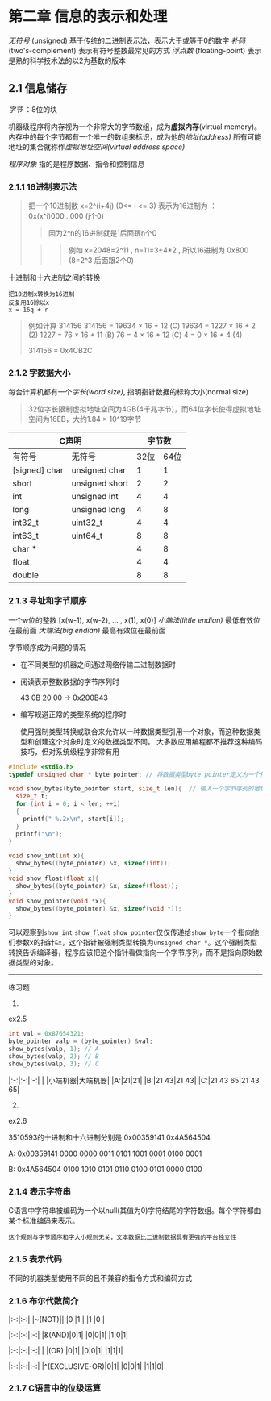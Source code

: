 # 第二章 信息的表示和处理

*无符号* (unsigned) 基于传统的二进制表示法，表示大于或等于0的数字
*补码* (two's-complement) 表示有符号整数最常见的方式
*浮点数* (floating-point) 表示是熟的科学技术法的以2为基数的版本

## 2.1 信息储存

*字节* ：8位的块

机器级程序将内存视为一个非常大的字节数组，成为**虚拟内存**(virtual memory)。
内存中的每个字节都有一个唯一的数组来标识，成为他的*地址(address)*
所有可能地址的集合就称作*虚拟地址空间(virtual address space)*

*程序对象* 指的是程序数据、指令和控制信息

### 2.1.1 16进制表示法

> 把一个10进制数 x=2^(i+4j) (0<= i <= 3) 表示为16进制为 ： 0x(x^i)000...000 (j个0)
>
>> 因为2^n的16进制就是1后面跟n个0
>
>
>>> 例如 x=2048=2^11 , n=11=3+4\*2 , 所以16进制为 0x800 (8=2^3 后面跟2个0)


十进制和十六进制之间的转换 
	
	把10进制x转换为16进制
	反复用16除以x
	x = 16q + r


>例如计算 314156
>	314156 = 19634 × 16 + 12 (C)
>	 19634 =  1227 × 16 + 2  (2)
>	  1227 =    76 × 16 + 11 (B)
>	    76 =     4 × 16 + 12 (C)
>		 4 =     0 × 16 + 4  (4)
>	
>	314156 = 0x4CB2C


### 2.1.2 字数据大小

每台计算机都有一个*字长(word size)*, 指明指针数据的标称大小(normal size)

> 32位字长限制虚拟地址空间为4GB(4千兆字节)，而64位字长使得虚拟地址空间为16EB，大约1.84 × 10^19字节

<escape>
<table>
<thead>
  <tr>
    <th colspan="2">C声明</th>
    <th colspan="2">字节数</th>
  </tr>
</thead>
<tbody>
  <tr>
    <td>有符号</td>
    <td>无符号</td>
    <td>32位</td>
    <td>64位</td>
  </tr>
  <tr>
    <td>[signed] char</td>
    <td>unsigned char</td>
    <td>1</td>
    <td>1</td>
  </tr>
  <tr>
    <td>short</td>
    <td>unsigned short </td>
    <td>2</td>
    <td>2</td>
  </tr>
  <tr>
    <td>int</td>
    <td>unsigned int </td>
    <td>4</td>
    <td>4</td>
  </tr>
  <tr>
    <td>long</td>
    <td>unsigned long</td>
    <td>4</td>
    <td>8</td>
  </tr>
  <tr>
    <td>int32_t</td>
    <td>uint32_t</td>
    <td>4</td>
    <td>4</td>
  </tr>
  <tr>
    <td>int63_t</td>
    <td>uint64_t</td>
    <td>8</td>
    <td>8</td>
  </tr>
  <tr>
    <td>char *</td>
    <td></td>
    <td>4</td>
    <td>8</td>
  </tr>
  <tr>
    <td>float </td>
    <td></td>
    <td>4</td>
    <td>4</td>
  </tr>
  <tr>
    <td>double </td>
    <td></td>
    <td>8</td>
    <td>8</td>
  </tr>
</tbody>
</table>
</escape>

### 2.1.3 寻址和字节顺序

一个w位的整数 [x(w-1), x(w-2), ... , x(1), x(0)]
*小端法(little endian)* 最低有效位在最前面
*大端法(big endian)*    最高有效位在最前面

字节顺序成为问题的情况
+ 在不同类型的机器之间通过网络传输二进制数据时
+ 阅读表示整数数据的字节序列时

	43 0B 20 00 -> 0x200B43
+ 编写规避正常的类型系统的程序时

  使用强制类型转换或联合来允许以一种数据类型引用一个对象，而这种数据类型和创建这个对象时定义的数据类型不同。
  大多数应用编程都不推荐这种编码技巧，但对系统级程序非常有用
```C
#include <stdio.h>
typedef unsigned char * byte_pointer; // 将数据类型byte_pointer定义为一个指向unsigned char的指针

void show_bytes(byte_pointer start, size_t len){  // 输入一个字节序列的地址，打印出每个16进制表示的字节
  size_t t;
  for (int i = 0; i < len; ++i)
  {
    printf(" %.2x\n", start[i]);
  }
  printf("\n");
}

void show_int(int x){
  show_bytes((byte_pointer) &x, sizeof(int));
}
void show_float(float x){
  show_bytes((byte_pointer) &x, sizeof(float));
}
void show_pointer(void *x){
  show_bytes((byte_pointer) &x, sizeof(void *));
}
```
可以观察到`show_int` `show_float` `show_pointer`仅仅传递给`show_byte`一个指向他们参数x的指针`&x`，这个指针被强制类型转换为`unsigned char *`。这个强制类型转换告诉编译器，程序应该把这个指针看做指向一个字节序列，而不是指向原始数据类型的对象。

---
练习题

1. 
ex2.5
```C
int val = 0x87654321;
byte_pointer valp = (byte_pointer) &val;
show_bytes(valp, 1); // A
show_bytes(valp, 2); // B
show_bytes(valp, 3); // C
```

|:-:|:-:|:-:|
| |小端机器|大端机器|
|A:|21|21|
|B:|21 43|21 43|
|C:|21 43 65|21 43 65|

2.
ex2.6

3510593的十进制和十六进制分别是 0x00359141 0x4A564504

A: 0x00359141
0000 0000 0011 0101 1001 0001 0100 0001

B: 0x4A564504
0100 1010 0101 0110 0100 0101 0000 0100

### 2.1.4 表示字符串

C语言中字符串被编码为一个以null(其值为0)字符结尾的字符数组。每个字符都由某个标准编码来表示。

    这个规则与字节顺序和字大小规则无关，文本数据比二进制数据具有更强的平台独立性

### 2.1.5 表示代码

不同的机器类型使用不同的且不兼容的指令方式和编码方式

### 2.1.6 布尔代数简介


|:-:|:-:|
|~(NOT)||
|0  |1  |
|1  |0  |



|:-:|:-:|:-:|
|&(AND)|0|1|
|0|0|1|
|1|0|1|




|:-:|:-:|:-:|
| \|(OR) |0|1|
|0|0|1|
|1|1|1|




|:-:|:-:|:-:|
|^(EXCLUSIVE-OR)|0|1|
|0|0|1|
|1|1|0|


### 2.1.7 C语言中的位级运算

